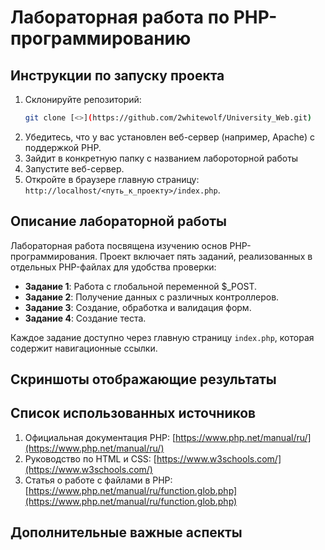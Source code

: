 # Лабораторная работа по PHP-программированию

## Инструкции по запуску проекта

1. Склонируйте репозиторий:
   ```bash
   git clone [<>](https://github.com/2whitewolf/University_Web.git)
   ```
2. Убедитесь, что у вас установлен веб-сервер (например, Apache) с поддержкой PHP.
3. Зайдит в конкретную папку с названием лабороторной работы 
4. Запустите веб-сервер.
5. Откройте в браузере главную страницу: `http://localhost/<путь_к_проекту>/index.php`.

## Описание лабораторной работы

Лабораторная работа посвящена изучению основ PHP-программирования. Проект включает пять заданий, реализованных в отдельных PHP-файлах для удобства проверки:

- **Задание 1**: Работа с глобальной переменной $_POST.
- **Задание 2**: Получение данных с различных контроллеров.
- **Задание 3**: Создание, обработка и валидация форм.
- **Задание 4**: Создание теста.

Каждое задание доступно через главную страницу `index.php`, которая содержит навигационные ссылки.

## Скриншоты отображающие результаты


## Список использованных источников

1. Официальная документация PHP: [https://www.php.net/manual/ru/](https://www.php.net/manual/ru/)
2. Руководство по HTML и CSS: [https://www.w3schools.com/](https://www.w3schools.com/)
3. Статья о работе с файлами в PHP: [https://www.php.net/manual/ru/function.glob.php](https://www.php.net/manual/ru/function.glob.php)

## Дополнительные важные аспекты
